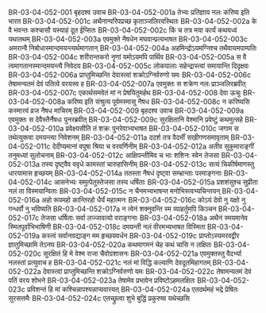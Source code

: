 BR-03-04-052-001	बृहदश्व उवाच
BR-03-04-052-001a	तेभ्यः प्रतिज्ञाय नलः करिष्य इति भारत
BR-03-04-052-001c	अथैनान्परिपप्रच्छ कृताञ्जलिरवस्थितः
BR-03-04-052-002a	के वै भवन्तः कश्चासौ यस्याहं दूत ईप्सितः
BR-03-04-052-002c	किं च तत्र मया कार्यं कथयध्वं यथातथम्
BR-03-04-052-003a	एवमुक्ते नैषधेन मघवान्प्रत्यभाषत
BR-03-04-052-003c	अमरान्वै निबोधास्मान्दमयन्त्यर्थमागतान्
BR-03-04-052-004a	अहमिन्द्रोऽयमग्निश्च तथैवायमपाम्पतिः
BR-03-04-052-004c	शरीरान्तकरो नॄणां यमोऽयमपि पार्थिव
BR-03-04-052-005a	स वै त्वमागतानस्मान्दमयन्त्यै निवेदय
BR-03-04-052-005c	लोकपालाः सहेन्द्रास्त्वां समायान्ति दिदृक्षवः
BR-03-04-052-006a	प्राप्तुमिच्छन्ति देवास्त्वां शक्रोऽग्निर्वरुणो यमः
BR-03-04-052-006c	तेषामन्यतमं देवं पतित्वे वरयस्व ह
BR-03-04-052-007a	एवमुक्तः स शक्रेण नलः प्राञ्जलिरब्रवीत्
BR-03-04-052-007c	एकार्थसमवेतं मां न प्रेषयितुमर्हथ
BR-03-04-052-008	देवा ऊचुः
BR-03-04-052-008a	करिष्य इति संश्रुत्य पूर्वमस्मासु नैषध
BR-03-04-052-008c	न करिष्यसि कस्मात्त्वं व्रज नैषध माचिरम्
BR-03-04-052-009	बृहदश्व उवाच
BR-03-04-052-009a	एवमुक्तः स देवैस्तैर्नैषधः पुनरब्रवीत्
BR-03-04-052-009c	सुरक्षितानि वेश्मानि प्रवेष्टुं कथमुत्सहे
BR-03-04-052-010a	प्रवेक्ष्यसीति तं शक्रः पुनरेवाभ्यभाषत
BR-03-04-052-010c	जगाम स तथेत्युक्त्वा दमयन्त्या निवेशनम्
BR-03-04-052-011a	ददर्श तत्र वैदर्भीं सखीगणसमावृताम्
BR-03-04-052-011c	देदीप्यमानां वपुषा श्रिया च वरवर्णिनीम्
BR-03-04-052-012a	अतीव सुकुमाराङ्गीं तनुमध्यां सुलोचनाम्
BR-03-04-052-012c	आक्षिपन्तीमिव च भाः शशिनः स्वेन तेजसा
BR-03-04-052-013a	तस्य दृष्ट्वैव ववृधे कामस्तां चारुहासिनीम्
BR-03-04-052-013c	सत्यं चिकीर्षमाणस्तु धारयामास हृच्छयम्
BR-03-04-052-014a	ततस्ता नैषधं दृष्ट्वा सम्भ्रान्ताः परमाङ्गनाः
BR-03-04-052-014c	आसनेभ्यः समुत्पेतुस्तेजसा तस्य धर्षिताः
BR-03-04-052-015a	प्रशशंसुश्च सुप्रीता नलं ता विस्मयान्विताः
BR-03-04-052-015c	न चैनमभ्यभाषन्त मनोभिस्त्वभ्यचिन्तयन्
BR-03-04-052-016a	अहो रूपमहो कान्तिरहो धैर्यं महात्मनः
BR-03-04-052-016c	कोऽयं देवो नु यक्षो नु गन्धर्वो नु भविष्यति
BR-03-04-052-017a	न त्वेनं शक्नुवन्ति स्म व्याहर्तुमपि किञ्चन
BR-03-04-052-017c	तेजसा धर्षिताः सर्वा लज्जावत्यो वराङ्गनाः
BR-03-04-052-018a	अथैनं स्मयमानेव स्मितपूर्वाभिभाषिणी
BR-03-04-052-018c	दमयन्ती नलं वीरमभ्यभाषत विस्मिता
BR-03-04-052-019a	कस्त्वं सर्वानवद्याङ्ग मम हृच्छयवर्धन
BR-03-04-052-019c	प्राप्तोऽस्यमरवद्वीर ज्ञातुमिच्छामि तेऽनघ
BR-03-04-052-020a	कथमागमनं चेह कथं चासि न लक्षितः
BR-03-04-052-020c	सुरक्षितं हि मे वेश्म राजा चैवोग्रशासनः
BR-03-04-052-021a	एवमुक्तस्तु वैदर्भ्या नलस्तां प्रत्युवाच ह
BR-03-04-052-021c	नलं मां विद्धि कल्याणि देवदूतमिहागतम्
BR-03-04-052-022a	देवास्त्वां प्राप्तुमिच्छन्ति शक्रोऽग्निर्वरुणो यमः
BR-03-04-052-022c	तेषामन्यतमं देवं पतिं वरय शोभने
BR-03-04-052-023a	तेषामेव प्रभावेन प्रविष्टोऽहमलक्षितः
BR-03-04-052-023c	प्रविशन्तं हि मां कश्चिन्नापश्यन्नाप्यवारयत्
BR-03-04-052-024a	एतदर्थमहं भद्रे प्रेषितः सुरसत्तमैः
BR-03-04-052-024c	एतच्छ्रुत्वा शुभे बुद्धिं प्रकुरुष्व यथेच्छसि
